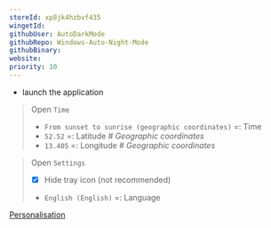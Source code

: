 ```yaml
---
storeId: xp8jk4hzbvf435
wingetId: 
githubUser: AutoDarkMode
githubRepo: Windows-Auto-Night-Mode
githubBinary: 
website: 
priority: 10
---
```


- launch the application

> Open `Time`
> - `From sunset to sunrise (geographic coordinates)` =: Time
> - `52.52` =: Latitude _# Geographic coordinates_
> - `13.405` =: Longitude _# Geographic coordinates_

> Open `Settings`
> - [x] Hide tray icon (not recommended)
> - `English (English)` =: Language


[Personalisation](../notes/Personalisation.md)